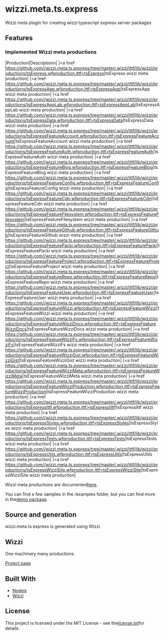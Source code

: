 # wizzi.meta.ts.express

Wizzi meta plugin for creating wizzi typescript express server packages

## Features
### Implemented Wizzi meta productions
|Production|Descriptionn|
|<a href https://github.com//wizzi.meta.ts.express/tree/master/.wizzi/ittf/lib/wizzi/productions/tsExpress.wfproduction.ittf>tsExpress</a>|tsExpress wizzi meta production|
|<a href https://github.com//wizzi.meta.ts.express/tree/master/.wizzi/ittf/lib/wizzi/productions/tsExpressApp.wfproduction.ittf>tsExpressApp</a>|tsExpressApp wizzi meta production|
|<a href https://github.com//wizzi.meta.ts.express/tree/master/.wizzi/ittf/lib/wizzi/productions/tsExpressAppLab.wfproduction.ittf>tsExpressAppLab</a>|tsExpressAppLab wizzi meta production|
|<a href https://github.com//wizzi.meta.ts.express/tree/master/.wizzi/ittf/lib/wizzi/productions/tsExpressData.wfproduction.ittf>tsExpressData</a>|tsExpressData wizzi meta production|
|<a href https://github.com//wizzi.meta.ts.express/tree/master/.wizzi/ittf/lib/wizzi/productions/tsExpressFeatureAccount.wfproduction.ittf>tsExpressFeatureAccount</a>|tsExpressFeatureAccount wizzi meta production|
|<a href https://github.com//wizzi.meta.ts.express/tree/master/.wizzi/ittf/lib/wizzi/productions/tsExpressFeatureAuth.wfproduction.ittf>tsExpressFeatureAuth</a>|tsExpressFeatureAuth wizzi meta production|
|<a href https://github.com//wizzi.meta.ts.express/tree/master/.wizzi/ittf/lib/wizzi/productions/tsExpressFeatureBlog.wfproduction.ittf>tsExpressFeatureBlog</a>|tsExpressFeatureBlog wizzi meta production|
|<a href https://github.com//wizzi.meta.ts.express/tree/master/.wizzi/ittf/lib/wizzi/productions/tsExpressFeatureConfig.wfproduction.ittf>tsExpressFeatureConfig</a>|tsExpressFeatureConfig wizzi meta production|
|<a href https://github.com//wizzi.meta.ts.express/tree/master/.wizzi/ittf/lib/wizzi/productions/tsExpressFeatureCdn.wfproduction.ittf>tsExpressFeatureCdn</a>|tsExpressFeatureCdn wizzi meta production|
|<a href https://github.com//wizzi.meta.ts.express/tree/master/.wizzi/ittf/lib/wizzi/productions/tsExpressFeatureFilesystem.wfproduction.ittf>tsExpressFeatureFilesystem</a>|tsExpressFeatureFilesystem wizzi meta production|
|<a href https://github.com//wizzi.meta.ts.express/tree/master/.wizzi/ittf/lib/wizzi/productions/tsExpressFeatureGithub.wfproduction.ittf>tsExpressFeatureGithub</a>|tsExpressFeatureGithub wizzi meta production|
|<a href https://github.com//wizzi.meta.ts.express/tree/master/.wizzi/ittf/lib/wizzi/productions/tsExpressFeaturePacki.wfproduction.ittf>tsExpressFeaturePacki</a>|tsExpressFeaturePacki wizzi meta production|
|<a href https://github.com//wizzi.meta.ts.express/tree/master/.wizzi/ittf/lib/wizzi/productions/tsExpressFeatureProject.wfproduction.ittf>tsExpressFeatureProject</a>|tsExpressFeatureProject wizzi meta production|
|<a href https://github.com//wizzi.meta.ts.express/tree/master/.wizzi/ittf/lib/wizzi/productions/tsExpressFeatureRepo.wfproduction.ittf>tsExpressFeatureRepo</a>|tsExpressFeatureRepo wizzi meta production|
|<a href https://github.com//wizzi.meta.ts.express/tree/master/.wizzi/ittf/lib/wizzi/productions/tsExpressFeatureUser.wfproduction.ittf>tsExpressFeatureUser</a>|tsExpressFeatureUser wizzi meta production|
|<a href https://github.com//wizzi.meta.ts.express/tree/master/.wizzi/ittf/lib/wizzi/productions/tsExpressFeatureWizzi.wfproduction.ittf>tsExpressFeatureWizzi</a>|tsExpressFeatureWizzi wizzi meta production|
|<a href https://github.com//wizzi.meta.ts.express/tree/master/.wizzi/ittf/lib/wizzi/productions/tsExpressFeatureWizziDocs.wfproduction.ittf>tsExpressFeatureWizziDocs</a>|tsExpressFeatureWizziDocs wizzi meta production|
|<a href https://github.com//wizzi.meta.ts.express/tree/master/.wizzi/ittf/lib/wizzi/productions/tsExpressFeatureWizziFs.wfproduction.ittf>tsExpressFeatureWizziFs</a>|tsExpressFeatureWizziFs wizzi meta production|
|<a href https://github.com//wizzi.meta.ts.express/tree/master/.wizzi/ittf/lib/wizzi/productions/tsExpressFeatureWizziGist.wfproduction.ittf>tsExpressFeatureWizziGist</a>|tsExpressFeatureWizziGist wizzi meta production|
|<a href https://github.com//wizzi.meta.ts.express/tree/master/.wizzi/ittf/lib/wizzi/productions/tsExpressFeatureWizziMeta.wfproduction.ittf>tsExpressFeatureWizziMeta</a>|tsExpressFeatureWizziMeta wizzi meta production|
|<a href https://github.com//wizzi.meta.ts.express/tree/master/.wizzi/ittf/lib/wizzi/productions/tsExpressFeatureWizziProduction.wfproduction.ittf>tsExpressFeatureWizziProduction</a>|tsExpressFeatureWizziProduction wizzi meta production|
|<a href https://github.com//wizzi.meta.ts.express/tree/master/.wizzi/ittf/lib/wizzi/productions/tsExpressIttf.wfproduction.ittf>tsExpressIttf</a>|tsExpressIttf wizzi meta production|
|<a href https://github.com//wizzi.meta.ts.express/tree/master/.wizzi/ittf/lib/wizzi/productions/tsExpressStyles.wfproduction.ittf>tsExpressStyles</a>|tsExpressStyles wizzi meta production|
|<a href https://github.com//wizzi.meta.ts.express/tree/master/.wizzi/ittf/lib/wizzi/productions/tsExpressTests.wfproduction.ittf>tsExpressTests</a>|tsExpressTests wizzi meta production|
|<a href https://github.com//wizzi.meta.ts.express/tree/master/.wizzi/ittf/lib/wizzi/productions/tsExpressUtils.wfproduction.ittf>tsExpressUtils</a>|tsExpressUtils wizzi meta production|
|<a href https://github.com//wizzi.meta.ts.express/tree/master/.wizzi/ittf/lib/wizzi/productions/tsExpressWizziSite.wfproduction.ittf>tsExpressWizziSite</a>|tsExpressWizziSite wizzi meta production|


Wizzi meta productions are documented[here](https://stfnbssl.github.io/wizzi/docs/wizziplugins.html).

You can find a few samples in the /examples folder, but you can find more in the[demo package](https://github.com/wizzifactory/wizzi/tree/master/packages/wizzi-demo/.wizzi/ittf/examples/advanced/plugins).
## Source and generation
wizzi.meta.ts.express is generated using Wizzi.

## Wizzi

One machinery many productions.

[Project page](https://stfnbssl.github.io/wizzi)
## Built With
* [Nodejs](https://nodejs.org)
* [Wizzi](https://github.com/stfnbssl/wizzi)

## License
This project is licensed under the MIT License - see the[license.txt](license.txt)for details.